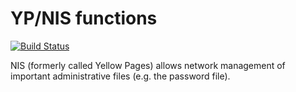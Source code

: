 YP/NIS functions
===============

[![Build Status](https://travis-ci.org/Gasol/pecl-networking-yp.png?branch=develop)](https://travis-ci.org/Gasol/pecl-networking-yp)

NIS (formerly called Yellow Pages) allows network management
of important administrative files (e.g. the password file).
